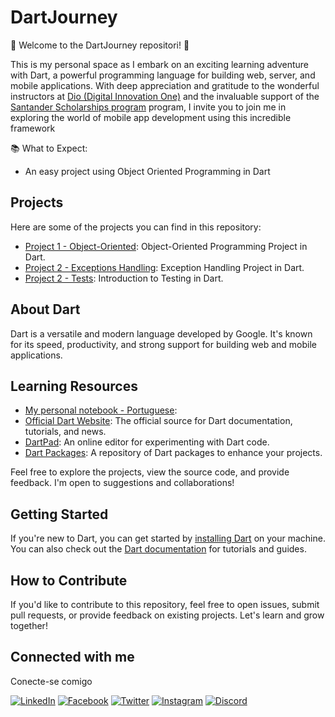
# DartJourney
 🚀 Welcome to the DartJourney repositori! 🚀

This is my personal space as I embark on an exciting learning adventure with Dart, a powerful programming language for building web, server, and mobile applications. With deep appreciation and gratitude to the wonderful instructors at [Dio (Digital Innovation One)](https://www.dio.me/en) and the invaluable support of the [Santander Scholarships program](https://www.becas-santander.com/pt_br/index.html) program, I invite you to join me in exploring the world of mobile app development using this incredible framework

📚 What to Expect:
- An easy project using Object Oriented Programming in Dart

## Projects
Here are some of the projects you can find in this repository:
- [Project 1 - Object-Oriented](/dartproject_01_oo): Object-Oriented Programming Project in Dart.
- [Project 2 - Exceptions Handling](/dartproject_02_ex): Exception Handling Project in Dart.
- [Project 2 - Tests](/dartproject_03_testes): Introduction to Testing in Dart.


## About Dart
Dart is a versatile and modern language developed by Google. It's known for its speed, productivity, and strong support for building web and mobile applications.

## Learning Resources
- [My personal notebook - Portuguese](https://skn-programing.notion.site/Dart-Programming-40048615c0714a3dbefcc391371d9089):
- [Official Dart Website](https://dart.dev/): The official source for Dart documentation, tutorials, and news.
- [DartPad](https://dartpad.dev/): An online editor for experimenting with Dart code.
- [Dart Packages](https://pub.dev/): A repository of Dart packages to enhance your projects.


Feel free to explore the projects, view the source code, and provide feedback. I'm open to suggestions and collaborations!

## Getting Started
If you're new to Dart, you can get started by [installing Dart](https://dart.dev/get-dart) on your machine. You can also check out the [Dart documentation](https://dart.dev/guides) for tutorials and guides.

## How to Contribute
If you'd like to contribute to this repository, feel free to open issues, submit pull requests, or provide feedback on existing projects.
Let's learn and grow together!

##  Connected with me 
Conecte-se  comigo

[![LinkedIn](https://img.shields.io/badge/LinkedIn-fff?style=for-the-badge&logo=linkedin&logoColor=0E76A8)](https://www.linkedin.com/in/simone-nadolny/)
[![Facebook](https://img.shields.io/badge/Facebook-fff?style=for-the-badge&logo=facebook)](https://www.facebook.com/simoneknadolny)
[![Twitter](https://img.shields.io/badge/Twitter-fff?style=for-the-badge&logo=twitter)](https://twitter.com/Simoneknadolny)
[![Instagram](https://img.shields.io/badge/Instagram-fff?style=for-the-badge&logo=instagram)](https://www.instagram.com/simonenadolny/)
[![Discord](https://img.shields.io/badge/Discord-fff?style=for-the-badge&logo=discord)](https://www.discord.com/in/simonekn/)
